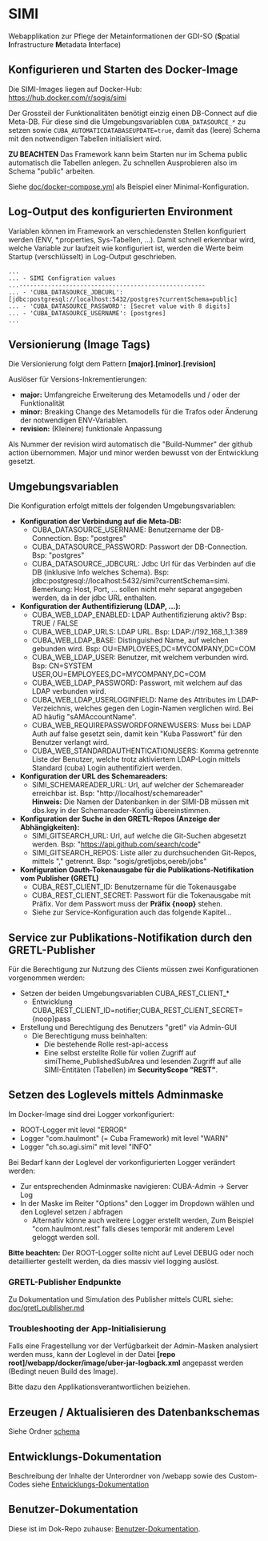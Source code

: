 # SIMI

Webapplikation zur Pflege der Metainformationen der GDI-SO (**S**patial **I**nfrastructure **M**etadata **I**nterface)

## Konfigurieren und Starten des Docker-Image

Die SIMI-Images liegen auf Docker-Hub: <https://hub.docker.com/r/sogis/simi>

Der Grossteil der Funktionalitäten benötigt einzig einen DB-Connect auf die Meta-DB. Für diese sind die Umgebungsvariablen ```CUBA_DATASOURCE_*``` zu setzen sowie ```CUBA_AUTOMATICDATABASEUPDATE=true```, damit das (leere) Schema mit den notwendigen Tabellen initialisiert wird. 

**ZU BEACHTEN** Das Framework kann beim Starten nur im Schema public automatisch die Tabellen anlegen. Zu schnellen Ausprobieren also im Schema "public" arbeiten.

Siehe [doc/docker-compose.yml](doc/docker-compose.yml) als Beispiel einer Minimal-Konfiguration.

## Log-Output des konfigurierten Environment

Variablen können im Framework an verschiedensten Stellen konfiguriert werden (ENV, *.properties, Sys-Tabellen, ...). Damit schnell erkennbar wird, welche Variable zur laufzeit wie konfiguriert ist, werden die Werte beim Startup (verschlüsselt) in Log-Output geschrieben.

    ...
    ... - SIMI Configration values 
    ...----------------------------------------------------
    ... - 'CUBA_DATASOURCE_JDBCURL': [jdbc:postgresql://localhost:5432/postgres?currentSchema=public]
    ... - 'CUBA_DATASOURCE_PASSWORD': [Secret value with 8 digits]
    ... - 'CUBA_DATASOURCE_USERNAME': [postgres]
    ...


## Versionierung (Image Tags)

Die Versionierung folgt dem Pattern **\[major\].\[minor\].\[revision\]**

Auslöser für Versions-Inkrementierungen:

* **major:** Umfangreiche Erweiterung des Metamodells und / oder der Funktionalität
* **minor:** Breaking Change des Metamodells für die Trafos oder Änderung der notwendigen ENV-Variablen. 
* **revision:** (Kleinere) funktionale Anpassung

Als Nummer der revision wird automatisch die "Build-Nummer" der github action übernommen. 
Major und minor werden bewusst von der Entwicklung gesetzt.

## Umgebungsvariablen

Die Konfiguration erfolgt mittels der folgenden Umgebungsvariablen:

* **Konfiguration der Verbindung auf die Meta-DB:**
  * CUBA_DATASOURCE_USERNAME: Benutzername der DB-Connection. Bsp: "postgres"
  * CUBA_DATASOURCE_PASSWORD: Passwort der DB-Connection. Bsp: "postgres"
  * CUBA_DATASOURCE_JDBCURL: Jdbc Url für das Verbinden auf die DB (inklusive Info welches Schema). Bsp: jdbc:postgresql://localhost:5432/simi?currentSchema=simi.   
    Bemerkung: Host, Port, ... sollen nicht mehr separat angegeben werden, da in der jdbc URL enthalten.
* **Konfiguration der Authentifizierung (LDAP, ...):**
  * CUBA_WEB_LDAP_ENABLED: LDAP Authentifizierung aktiv? Bsp: TRUE / FALSE
  * CUBA_WEB_LDAP_URLS: LDAP URL. Bsp: LDAP://192_168_1_1:389
  * CUBA_WEB_LDAP_BASE: Distinguished Name, auf welchen gebunden wird. Bsp: OU=EMPLOYEES,DC=MYCOMPANY,DC=COM
  * CUBA_WEB_LDAP_USER: Benutzer, mit welchem verbunden wird. Bsp: CN=SYSTEM USER,OU=EMPLOYEES,DC=MYCOMPANY,DC=COM
  * CUBA_WEB_LDAP_PASSWORD: Passwort, mit welchem auf das LDAP verbunden wird.
  * CUBA_WEB_LDAP_USERLOGINFIELD: Name des Attributes im LDAP-Verzeichnis, welches gegen den Login-Namen 
  verglichen wird. Bei AD häufig "sAMAccountName".
  * CUBA_WEB_REQUIREPASSWORDFORNEWUSERS: Muss bei LDAP Auth auf false gesetzt sein, damit kein "Kuba Passwort" für
  den Benutzer verlangt wird.
  * CUBA_WEB_STANDARDAUTHENTICATIONUSERS: Komma getrennte Liste der Benutzer, welche trotz aktiviertem LDAP-Login mittels Standard 
  (cuba) Login authentifiziert werden. 
* **Konfiguration der URL des Schemareaders:**
  * SIMI_SCHEMAREADER_URL: Url, auf welcher der Schemareader erreichbar ist. Bsp: "http://localhost/schemareader"   
    **Hinweis:** Die Namen der Datenbanken in der SIMI-DB müssen mit dbs.key in der Schemareader-Konfig übereinstimmen.
* **Konfiguration der Suche in den GRETL-Repos (Anzeige der Abhängigkeiten):**
  * SIMI_GITSEARCH_URL: Url, auf welche die Git-Suchen abgesetzt werden. Bsp: "https://api.github.com/search/code"
  * SIMI_GITSEARCH_REPOS: Liste aller zu durchsuchenden Git-Repos, mittels "," getrennt. Bsp: "sogis/gretljobs,oereb/jobs"
* **Konfiguration Oauth-Tokenausgabe für die Publikations-Notifikation vom Publisher (GRETL)**
  * CUBA_REST_CLIENT_ID: Benutzername für die Tokenausgabe
  * CUBA_REST_CLIENT_SECRET: Passwort für die Tokenausgabe mit Präfix. Vor dem Passwort muss der **Präfix {noop}** stehen.
  * Siehe zur Service-Konfiguration auch das folgende Kapitel...
  
## Service zur Publikations-Notifikation durch den GRETL-Publisher

Für die Berechtigung zur Nutzung des Clients müssen zwei Konfigurationen vorgenommen werden:

* Setzen der beiden Umgebungsvariablen CUBA_REST_CLIENT_*
  * Entwicklung CUBA_REST_CLIENT_ID=notifier;CUBA_REST_CLIENT_SECRET={noop}pass
* Erstellung und Berechtigung des Benutzers "gretl" via Admin-GUI
  * Die Berechtigung muss beinhalten:
    * Die bestehende Rolle rest-api-access
    * Eine selbst erstellte Rolle für vollen Zugriff auf simiTheme_PublishedSubArea und lesenden Zugriff auf alle SIMI-Entitäten (Tabellen) im **SecurityScope "REST"**.

## Setzen des Loglevels mittels Adminmaske

Im Docker-Image sind drei Logger vorkonfiguriert:

* ROOT-Logger mit level "ERROR"
* Logger "com.haulmont" (= Cuba Framework) mit level "WARN"
* Logger "ch.so.agi.simi" mit level "INFO"

Bei Bedarf kann der Loglevel der vorkonfigurierten Logger verändert werden:

* Zur entsprechenden Adminmaske navigieren: CUBA-Admin -> Server Log
* In der Maske im Reiter "Options" den Logger im Dropdown wählen und den Loglevel setzen / abfragen
    * Alternativ könne auch weitere Logger erstellt werden, Zum Beispiel "com.haulmont.rest" falls dieses temporär mit anderem Level geloggt werden soll.
    
**Bitte beachten:** Der ROOT-Logger sollte nicht auf Level DEBUG oder noch detaillierter gestellt werden, da dies massiv viel logging auslöst.

### GRETL-Publisher Endpunkte

Zu Dokumentation und Simulation des Publisher mittels CURL siehe: [doc/gretl_publisher.md](doc/gretl_publisher.md)

### Troubleshooting der App-Initialisierung

Falls eine Fragestellung vor der Verfügbarkeit der Admin-Masken analysiert werden muss, kann der Loglevel in der 
Datei **\[repo root\]/webapp/docker/image/uber-jar-logback.xml** angepasst werden (Bedingt neuen Build des Image).

Bitte dazu den Applikationsverantwortlichen beiziehen.

## Erzeugen / Aktualisieren des Datenbankschemas

Siehe Ordner [schema](./schema)

## Entwicklungs-Dokumentation

Beschreibung der Inhalte der Unterordner von /webapp sowie des Custom-Codes siehe [Entwicklungs-Dokumentation](doc/development.md)

## Benutzer-Dokumentation

Diese ist im Dok-Repo zuhause: [Benutzer-Dokumentation](https://github.com/sogis/dok/blob/dok/dok_div_anleitungen/Documents/simi/simi_anleitung.md).